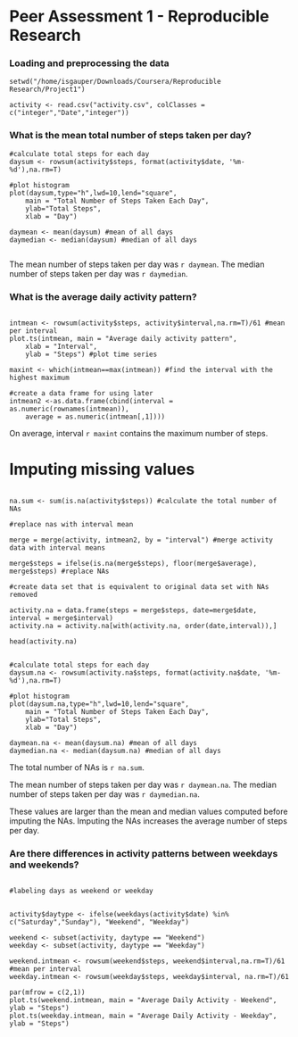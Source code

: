 Peer Assessment 1 - Reproducible Research
============

### Loading and preprocessing the data

```{r}
setwd("/home/isgauper/Downloads/Coursera/Reproducible Research/Project1")

activity <- read.csv("activity.csv", colClasses = c("integer","Date","integer"))
```

### What is the mean total number of steps taken per day?

```{r}
#calculate total steps for each day
daysum <- rowsum(activity$steps, format(activity$date, '%m-%d'),na.rm=T)

#plot histogram
plot(daysum,type="h",lwd=10,lend="square", 
	main = "Total Number of Steps Taken Each Day",
	ylab="Total Steps", 
	xlab = "Day")   				
							
daymean <- mean(daysum) #mean of all days
daymedian <- median(daysum) #median of all days


```

The mean number of steps taken per day was `r daymean`.
The median number of steps taken per day was `r daymedian`.

### What is the average daily activity pattern?

```{r}

intmean <- rowsum(activity$steps, activity$interval,na.rm=T)/61 #mean per interval
plot.ts(intmean, main = "Average daily activity pattern", 
	xlab = "Interval",
	ylab = "Steps") #plot time series

maxint <- which(intmean==max(intmean)) #find the interval with the highest maximum

#create a data frame for using later
intmean2 <-as.data.frame(cbind(interval = as.numeric(rownames(intmean)), 
	average = as.numeric(intmean[,1])))
```
On average, interval `r maxint` contains the maximum number of steps.


# Imputing missing values

```{r}

na.sum <- sum(is.na(activity$steps)) #calculate the total number of NAs

#replace nas with interval mean

merge = merge(activity, intmean2, by = "interval") #merge activity data with interval means

merge$steps = ifelse(is.na(merge$steps), floor(merge$average), merge$steps) #replace NAs

#create data set that is equivalent to original data set with NAs removed

activity.na = data.frame(steps = merge$steps, date=merge$date, interval = merge$interval)
activity.na = activity.na[with(activity.na, order(date,interval)),]

head(activity.na)


#calculate total steps for each day
daysum.na <- rowsum(activity.na$steps, format(activity.na$date, '%m-%d'),na.rm=T)

#plot histogram
plot(daysum.na,type="h",lwd=10,lend="square", 
	main = "Total Number of Steps Taken Each Day",
	ylab="Total Steps", 
	xlab = "Day")   				
							
daymean.na <- mean(daysum.na) #mean of all days
daymedian.na <- median(daysum.na) #median of all days

```

The total number of NAs is `r na.sum`.

The mean number of steps taken per day was `r daymean.na`.
The median number of steps taken per day was `r daymedian.na`.

These values are larger than the mean and median values computed before imputing the NAs. 
Imputing the NAs increases the average number of steps per day.


### Are there differences in activity patterns between weekdays and weekends?

```{r}

#labeling days as weekend or weekday


activity$daytype <- ifelse(weekdays(activity$date) %in% c("Saturday","Sunday"), "Weekend", "Weekday")

weekend <- subset(activity, daytype == "Weekend")
weekday <- subset(activity, daytype == "Weekday")

weekend.intmean <- rowsum(weekend$steps, weekend$interval,na.rm=T)/61 #mean per interval
weekday.intmean <- rowsum(weekday$steps, weekday$interval, na.rm=T)/61 

par(mfrow = c(2,1))
plot.ts(weekend.intmean, main = "Average Daily Activity - Weekend", ylab = "Steps")
plot.ts(weekday.intmean, main = "Average Daily Activity - Weekday", ylab = "Steps")
```























